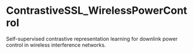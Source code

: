 # ContrastiveSSL_WirelessPowerControl
Self-supervised contrastive representation learning for downlink power control in wireless interference networks.
